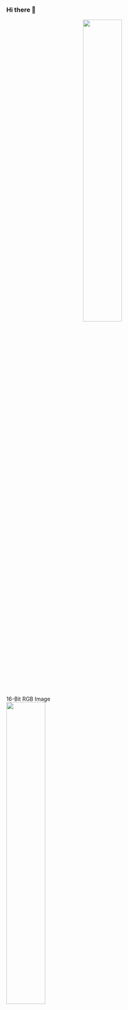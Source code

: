 ### Hi there 👋

<!--
**kkirkar/kkirkar** is a ✨ _special_ ✨ repository because its `README.md` (this file) appears on your GitHub profile.

Here are some ideas to get you started:

- 🔭 I’m currently working on ...
- 🌱 I’m currently learning ...
- 👯 I’m looking to collaborate on ...
- 🤔 I’m looking for help with ...
- 💬 Ask me about ...
- 📫 How to reach me: ...
- 😄 Pronouns: ...
- ⚡ Fun fact: ...
-->

<p align="middle">
  <img src="http://octodex.github.com/images/Fintechtocat.png" width="45%" /> 
  <figcaption>16-Bit RGB Image</figcaption>
  <img src="http://octodex.github.com/images/manufacturetocat.png" width="45%" />
</p>

